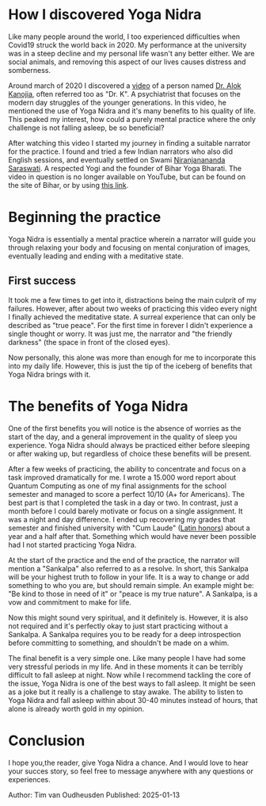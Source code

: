 # How I discovered Yoga Nidra
Like many people around the world, I too experienced difficulties when Covid19 struck the world back in 2020. My performance at the university was in a steep decline and my personal life wasn't any better either. We are social animals, and removing this aspect of our lives causes distress and somberness. 

Around march of 2020 I discovered a [video](https://www.youtube.com/watch?v=mlk0NAA3I48) of a person named [Dr. Alok Kanojia](https://en.wikipedia.org/wiki/Alok_Kanojia), often referred too as "Dr. K". A psychiatrist that focuses on the modern day struggles of the younger generations. In this video, he mentioned the use of Yoga Nidra and it's many benefits to his quality of life. This peaked my interest, how could a purely mental practice where the only challenge is not falling asleep, be so beneficial?

After watching this video I started my journey in finding a suitable narrator for the practice. I found and tried a few Indian narrators who also did English sessions, and eventually settled on Swami [Niranjanananda Saraswati](https://en.wikipedia.org/wiki/Niranjanananda_Saraswati). A respected Yogi and the founder of Bihar Yoga Bharati. The video in question is no longer available on YouTube, but can be found on the site of Bihar, or by using [this link](https://drive.proton.me/urls/EX3E42JXMW#lelifCVqqez6). 

# Beginning the practice
Yoga Nidra is essentially a mental practice wherein a narrator will guide you through relaxing your body and focusing on mental conjuration of images, eventually leading and ending with a meditative state.

## First success
It took me a few times to get into it, distractions being the main culprit of my failures. However, after about two weeks of practicing this video every night I finally achieved the meditative state. 
A surreal experience that can only be described as "true peace". For the first time in forever I didn't experience a single thought or worry. It was just me, the narrator and "the friendly darkness" (the space in front of the closed eyes). 

Now personally, this alone was more than enough for me to incorporate this into my daily life. However, this is just the tip of the iceberg of benefits that Yoga Nidra brings with it. 

# The benefits of Yoga Nidra
One of the first benefits you will notice is the absence of worries as the start of the day, and a general improvement in the quality of sleep you experience. Yoga Nidra should always be practiced either before sleeping or after waking up, but regardless of choice these benefits will be present.

After a few weeks of practicing, the ability to concentrate and focus on a task improved dramatically for me. I wrote a 15.000 word report about Quantum Computing as one of my final assignments for the school semester and managed to score a perfect 10/10 (A+ for Americans). The best part is that I completed the task in a day or two. In contrast, just a month before I could barely motivate or focus on a single assignment. It was a night and day difference. I ended up recovering my grades that semester and finished university with "Cum Laude" ([Latin honors](https://en.wikipedia.org/wiki/Latin_honors)) about a year and a half after that. Something which would have never been possible had I not started practicing Yoga Nidra.

At the start of the practice and the end of the practice, the narrator will mention a "Sankalpa" also referred to as a resolve. In short, this Sankalpa will be your highest truth to follow in your life. It is a way to change or add something to who you are, but should remain simple. An example might be: "Be kind to those in need of it" or "peace is my true nature". A Sankalpa, is a vow and commitment to make for life. 

Now this might sound very spiritual, and it definitely is. However, it is also not required and it's perfectly okay to just start practicing without a Sankalpa. A Sankalpa requires you to be ready for a deep introspection before committing to something, and shouldn't be made on a whim.

The final benefit is a very simple one. Like many people I have had some very stressful periods in my life. And in these moments it can be terribly difficult to fall asleep at night. Now while I recommend tackling the core of the issue, Yoga Nidra is one of the best ways to fall asleep. It might be seen as a joke but it really is a challenge to stay awake. The ability to listen to Yoga Nidra and fall asleep within about 30-40 minutes instead of hours, that alone is already worth gold in my opinion.

# Conclusion
I hope you,the reader, give Yoga Nidra a chance. And I would love to hear your succes story, so feel free to message anywhere with any questions or experiences.

Author: Tim van Oudheusden
Published: 2025-01-13